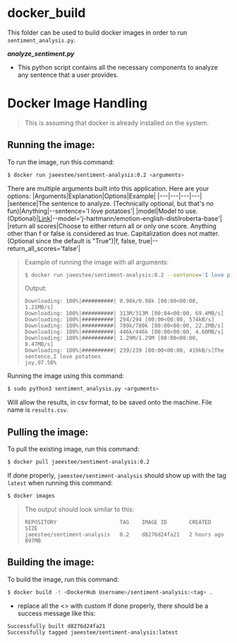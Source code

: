 # docker_build
This folder can be used to build docker images in order to run `sentiment_analysis.py`.

***analyze_sentiment.py***
- This python script contains all the necessary components to analyze any sentence that a user provides.

# Docker Image Handling
> This is assuming that docker is already installed on the system.

## Running the image:
To run the image, run this command:
```bash
$ docker run jaeestee/sentiment-analysis:0.2 <arguments>
```
There are multiple arguments built into this application. Here are your options:
|Arguments|Explanation|Options|Example|
|---|---|---|---|
|sentence|The sentence to analyze. (Technically optional, but that's no fun)|Anything|--sentence='I love potatoes'|
|model|Model to use. (Optional)|[Link](https://huggingface.co/models?pipeline_tag=text-classification&sort=downloads)|--model='j-hartmann/emotion-english-distilroberta-base'|
|return all scores|Choose to either return all or only one score. Anything other than f or false is considered as true. Capitalization does not matter. (Optional since the default is "True")|f, false, true|--return_all_scores='false'| 
> Example of running the image with all arguments:
> ```bash
> $ docker run jaeestee/sentiment-analysis:0.2 --sentence='I love potatoes' --model='j-hartmann/emotion-english-distilroberta-base' --return_all_scores='f'
> ```
> Output:
> ```
> Downloading: 100%|##########| 0.98k/0.98k [00:00<00:00, 1.21MB/s]
> Downloading: 100%|##########| 313M/313M [00:04<00:00, 69.4MB/s] 
> Downloading: 100%|##########| 294/294 [00:00<00:00, 574kB/s]
> Downloading: 100%|##########| 780k/780k [00:00<00:00, 22.2MB/s]
> Downloading: 100%|##########| 446k/446k [00:00<00:00, 4.60MB/s]
> Downloading: 100%|##########| 1.29M/1.29M [00:00<00:00, 8.47MB/s]
> Downloading: 100%|##########| 239/239 [00:00<00:00, 419kB/s]The sentence,I love potatoes
> joy,97.50%
> ```

Running the image using this command:
```bash
$ sudo python3 sentiment_analysis.py <arguments>
```
Will allow the results, in csv format, to be saved onto the machine. File name is `results.csv`.

## Pulling the image:
To pull the existing image, run this command:
```bash
$ docker pull jaeestee/sentiment-analysis:0.2
```
If done properly, ``jaeestee/sentiment-analysis`` should show up with the tag ``latest`` when running this command:
```bash
$ docker images
```
> The output should look similar to this:
> ```
> REPOSITORY                    TAG    IMAGE ID       CREATED         SIZE
> jaeestee/sentiment-analysis   0.2    d8276d24fa21   2 hours ago     897MB
> ```

## Building the image:
To build the image, run this command:
```bash
$ docker build -t <DockerHub Username>/sentiment-analysis:<tag> .
```
- replace all the <> with custom 
If done properly, there should be a success message like this:
```
Successfully built d8276d24fa21
Successfully tagged jaeestee/sentiment-analysis:latest
```
